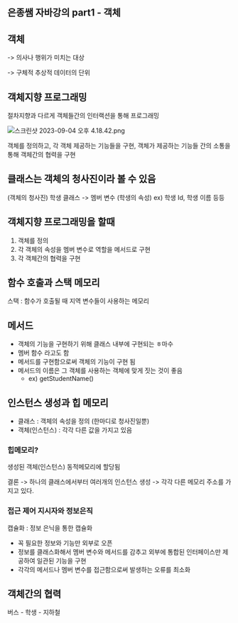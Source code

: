 ## 은종쌤 자바강의 part1 - 객체

## 객체

-> 의사나 행위가 미치는 대상

-> 구체적 추상적 데이터의 단위

## 객체지향 프로그래밍

절차지향과 다르게 객체들간의 인터랙션을 통해 프로그래밍

![스크린샷 2023-09-04 오후 4.18.42.png](..%2F..%2F..%2F..%2F..%2F..%2F..%2Fvar%2Ffolders%2Fm9%2Fpngxkff54pj3dhvxng4f_gnr0000gn%2FT%2FTemporaryItems%2FNSIRD_screencaptureui_sV9lGF%2F%EC%8A%A4%ED%81%AC%EB%A6%B0%EC%83%B7%202023-09-04%20%EC%98%A4%ED%9B%84%204.18.42.png)

객체를 정의하고, 각 객체 제공하는 기능들을 구현, 객체가 제공하는 기능들 간의 소통을 통해 객체간의 협력을 구현

## 클래스는 객체의 청사진이라 볼 수 있음

(객체의 청사진) 학생 클래스 -> 멤버 변수 (학생의 속성) ex) 학생 Id, 학생 이름 등등

## 객체지향 프로그래밍을 할때

1. 객체를 정의
2. 각 객체의 속성을 멤버 변수로 역할을 메서드로 구현
3. 각 객체간의 협력을 구현

## 함수 호출과 스택 메모리

스택 : 함수가 호출될 때 지역 변수들이 사용하는 메모리

## 메서드
- 객체의 기능을 구현하기 위해 클래스 내부에 구현되는 ㅎ마수
- 멤버 함수 라고도 함
- 메서드를 구현함으로써 객체의 기능이 구현 됨
- 메서드의 이름은 그 객체를 사용하는 객체에 맞게 짓는 것이 좋음
  - ex) getStudentName()

## 인스턴스 생성과 힙 메모리

- 클래스 : 객체의 속성을 정의 (한마디로 청사진일뿐)
- 객체(인스턴스) :  각각 다른 값을 가지고 있음

### 힙메모리?

생성된 객체(인스턴스) 동적메모리에 할당됨

결론 -> 하나의 클래스에서부터 여러개의 인스턴스 생성 -> 각각 다른 메모리 주소를 가지고 있다.

### 접근 제어 지시자와 정보은직

캡슐화 : 정보 은닉을 통한 캡슐화
- 꼭 필요한 정보와 기능만 외부로 오픈
- 정보를 클래스화해서 멤버 변수와 메서드를 감추고 외부에 통합된 인터페이스만 제공하여 일관된 기능을 구현
- 각각의 메서드나 멤버 변수를 접근함으로써 발생하는 오류를 최소화

## 객체간의 협력

버스 - 학생 - 지하철




